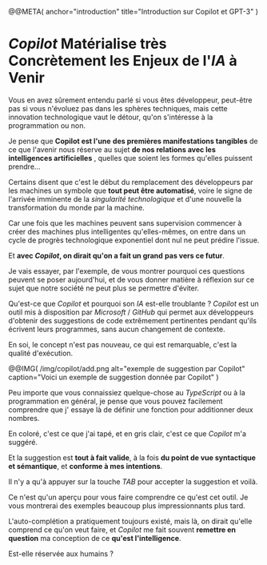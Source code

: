 @@META(
  anchor="introduction"
  title="Introduction sur Copilot et GPT-3"
)

*Copilot* Matérialise très Concrètement
les Enjeux de l'*IA* à Venir
=======================================

Vous en avez sûrement entendu parlé si vous êtes développeur,
peut-être pas si vous n'évoluez pas
dans les sphères techniques,
mais cette innovation technologique vaut le détour,
qu'on s'intéresse à la programmation ou non.


Je pense que **Copilot est l'une**
**des premières manifestations tangibles**
de ce que l'avenir nous réserve
au sujet **de nos relations avec les intelligences artificielles**
, quelles que soient les formes qu'elles
puissent prendre...

Certains disent que c'est  le début du remplacement
des développeurs par les machines un symbole que
**tout peut être automatisé**, voire le signe de l'arrivée imminente de la *singularité technologique*
et d'une nouvelle la transformation du monde par
la machine.

Car une fois que les machines peuvent
sans supervision commencer
à créer des machines plus intelligentes
qu'elles-mêmes, on entre dans un cycle de progrès
technologique exponentiel dont nul ne peut prédire
l'issue.

Et **avec *Copilot*, on dirait qu'on a fait un grand**
**pas vers ce futur**.


Je vais essayer, par l'exemple, de vous montrer pourquoi
ces questions peuvent se poser aujourd'hui,
et de vous donner matière à réflexion sur ce sujet que notre société
ne peut plus se permettre d'éviter.

Qu'est-ce que *Copilot* et
pourquoi son *IA* est-elle troublante ?
*Copilot* est un outil mis à disposition par
*Microsoft* / *GitHub* qui permet aux développeurs
d'obtenir des suggestions de code extrêmement pertinentes
pendant qu'ils écrivent leurs programmes, sans aucun changement
de contexte.

En soi, le concept n'est pas nouveau, ce qui est remarquable,
c'est la qualité d'exécution.

@@IMG(
  /img/copilot/add.png
  alt="exemple de suggestion par Copilot"
  caption="Voici un exemple de suggestion donnée par Copilot"
)

Peu importe que vous connaissiez quelque-chose au
*TypeScript* ou à la programmation en général,
je pense que vous pouvez facilement comprendre que j'
essaye là de définir une fonction pour
additionner deux nombres.

En coloré, c'est ce que j'ai tapé,
et en gris clair, c'est ce que *Copilot*
m'a suggéré.

Et la suggestion est **tout à fait valide**, à la fois
**du point de vue syntactique et sémantique**, et
**conforme à mes intentions**.

Il n'y a qu'à appuyer sur la touche *TAB*
pour accepter la suggestion et voilà.

Ce n'est qu'un aperçu pour vous faire
comprendre ce qu'est cet outil.
Je vous montrerai
des exemples beaucoup plus impressionnants plus tard.

L'auto-complétion a pratiquement toujours
existé, mais là, on dirait qu'elle comprend
ce qu'on veut faire, et *Copilot* me fait souvent
**remettre en question** ma conception de ce
**qu'est l'intelligence**.

Est-elle réservée aux humains ?
